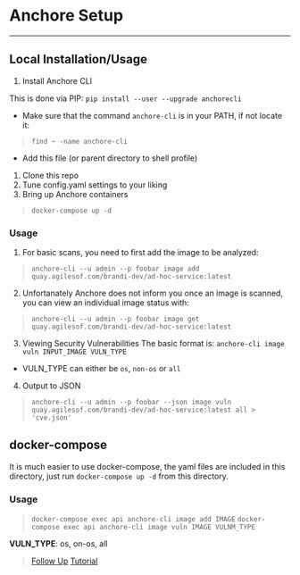 # Anchore Setup

---

## Local Installation/Usage

1. Install Anchore CLI

This is done via PIP: `pip install --user --upgrade anchorecli`

  * Make sure that the command `anchore-cli` is in your PATH, if not locate it:
> `find ~ -name anchore-cli`
  * Add this file (or parent directory to shell profile)

1. Clone this repo
2. Tune config.yaml settings to your liking
3. Bring up Anchore containers
> `docker-compose up -d`

### Usage

1. For basic scans, you need to first add the image to be analyzed:
> `anchore-cli --u admin --p foobar image add quay.agilesof.com/brandi-dev/ad-hoc-service:latest`

2. Unfortanately Anchore does not inform you once an image is scanned, you can view an individual image status with:
> `anchore-cli --u admin --p foobar image get quay.agilesof.com/brandi-dev/ad-hoc-service:latest`

3. Viewing Security Vulnerabilities
The basic format is: `anchore-cli image vuln INPUT_IMAGE VULN_TYPE`
  * VULN_TYPE can either be `os`, `non-os` or `all`

4. Output to JSON
> `anchore-cli --u admin --p foobar --json image vuln quay.agilesof.com/brandi-dev/ad-hoc-service:latest all > 'cve.json'`


## docker-compose

It is much easier to use docker-compose, the yaml files are included in this directory, just run `docker-compose up -d` from this directory.

### Usage

> `docker-compose exec api anchore-cli image add IMAGE`
> `docker-compose exec api anchore-cli image vuln IMAGE VULNM_TYPE`

**VULN_TYPE**: os, on-os, all


> [Follow Up](https://opensource.com/article/18/8/tools-container-security)
> [Tutorial](https://geekflare.com/anchore-container-security-scanner/)